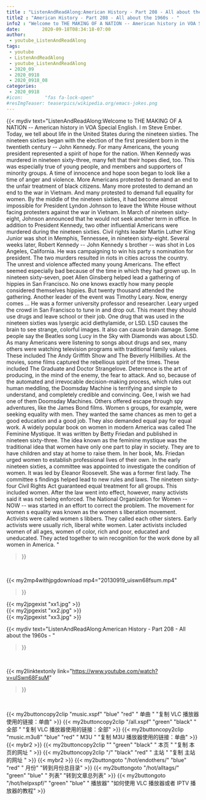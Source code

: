 ```yaml
---
title : "ListenAndReadAlong:American History - Part 208 - All about the 1960s - "
title2 : "American History - Part 208 - All about the 1960s - "
info2 : "Welcome to THE MAKING OF A NATION -- American history in VOA Special English. I m Steve Ember.  Today, we tell about life in the United States during the nineteen sixties.   The nineteen sixties began with the election of the first president born in the twentieth century -- John Kennedy. For many Americans, the young president represented a spirit of hope for the nation. When Kennedy was murdered in nineteen sixty-three, many felt that their hopes died, too. This was especially true of young people, and members and supporters of minority groups.  A time of innocence and hope soon began to look like a time of anger and violence. More Americans protested to demand an end to the unfair treatment of black citizens. Many more protested to demand an end to the war in Vietnam. And many protested to demand full equality for women.  By the middle of the nineteen sixties, it had become almost impossible for President Lyndon Johnson to leave the White House without facing protesters against the war in Vietnam.  In March of nineteen sixty-eight, Johnson announced that he would not seek another term in office.  In addition to President Kennedy, two other influential Americans were murdered during the nineteen sixties. Civil rights leader Martin Luther King Junior was shot in Memphis, Tennessee, in nineteen sixty-eight. Several weeks later, Robert Kennedy -- John Kennedy s brother -- was shot in Los Angeles, California. He was campaigning to win his party s nomination for president.  The two murders resulted in riots in cities across the country. The unrest and violence affected many young Americans. The effect seemed especially bad because of the time in which they had grown up.   In nineteen sixty-seven, poet Allen Ginsberg helped lead a gathering of hippies in San Francisco. No one knows exactly how many people considered themselves hippies. But twenty thousand attended the gathering.  Another leader of the event was Timothy Leary.    Now, energy comes ...   He was a former university professor and researcher. Leary urged the crowd in San Francisco to  tune in and drop out.  This meant they should use drugs and leave school or their job. One drug that was used in the nineteen sixties was lysergic acid diethylamide, or LSD. LSD causes the brain to see strange, colorful images. It also can cause brain damage.  Some people say the Beatles  song  Lucy in the Sky with Diamonds  was about LSD.  As many Americans were listening to songs about drugs and sex, many others were watching television programs with traditional family values. These included  The Andy Griffith Show  and  The Beverly Hillbillies.  At the movies, some films captured the rebellious spirit of the times.  These included  The Graduate  and  Doctor Strangelove.     Deterrence is the art of producing, in the mind of the enemy, the fear to attack.  And so, because of the automated and irrevocable decision-making process, which rules out human meddling, the Doomsday Machine is terrifying and simple to understand, and completely credible and convincing.     Gee, I wish we had one of them Doomsday Machines.   Others offered escape through spy adventures, like the James Bond films. Women s groups, for example, were seeking equality with men. They wanted the same chances as men to get a good education and a good job. They also demanded equal pay for equal work.    A widely popular book on women in modern America was called  The Feminine Mystique.  It was written by Betty Friedan and published in nineteen sixty-three. The idea known as the feminine mystique was the traditional idea that women have only one part to play in society. They are to have children and stay at home to raise them. In her book, Ms. Friedan urged women to establish professional lives of their own.  In the early nineteen sixties, a committee was appointed to investigate the condition of women. It was led by Eleanor Roosevelt. She was a former first lady. The committee s findings helped lead to new rules and laws. The nineteen sixty-four Civil Rights Act guaranteed equal treatment for all groups. This included women. After the law went into effect, however, many activists said it was not being enforced. The National Organization for Women -- NOW -- was started in an effort to correct the problem.  The movement for women s equality was known as the women s liberation movement. Activists were called  women s libbers.  They called each other  sisters.  Early activists were usually rich, liberal white women. Later activists included women of all ages, women of color, rich and poor, educated and uneducated. They acted together to win recognition for the work done by all women in America. "
date:        2020-09-18T08:34:18-07:00
author:
 - youtube_ListenAndReadAlong
tags:
 - youtube
 - ListenAndReadAlong
 - youtube_ListenAndReadAlong
 - 2020_09
 - 2020_0918
 - 2020_0918_08
categories:
 - 2020_0918
#icon:        "fas fa-lock-open"
#resImgTeaser: teaserpics/wikipedia.org/emacs-jokes.png
---
```


{{< mydiv text="ListenAndReadAlong:Welcome to THE MAKING OF A NATION -- American history in VOA Special English. I m Steve Ember.  Today, we tell about life in the United States during the nineteen sixties.   The nineteen sixties began with the election of the first president born in the twentieth century -- John Kennedy. For many Americans, the young president represented a spirit of hope for the nation. When Kennedy was murdered in nineteen sixty-three, many felt that their hopes died, too. This was especially true of young people, and members and supporters of minority groups.  A time of innocence and hope soon began to look like a time of anger and violence. More Americans protested to demand an end to the unfair treatment of black citizens. Many more protested to demand an end to the war in Vietnam. And many protested to demand full equality for women.  By the middle of the nineteen sixties, it had become almost impossible for President Lyndon Johnson to leave the White House without facing protesters against the war in Vietnam.  In March of nineteen sixty-eight, Johnson announced that he would not seek another term in office.  In addition to President Kennedy, two other influential Americans were murdered during the nineteen sixties. Civil rights leader Martin Luther King Junior was shot in Memphis, Tennessee, in nineteen sixty-eight. Several weeks later, Robert Kennedy -- John Kennedy s brother -- was shot in Los Angeles, California. He was campaigning to win his party s nomination for president.  The two murders resulted in riots in cities across the country. The unrest and violence affected many young Americans. The effect seemed especially bad because of the time in which they had grown up.   In nineteen sixty-seven, poet Allen Ginsberg helped lead a gathering of hippies in San Francisco. No one knows exactly how many people considered themselves hippies. But twenty thousand attended the gathering.  Another leader of the event was Timothy Leary.    Now, energy comes ...   He was a former university professor and researcher. Leary urged the crowd in San Francisco to  tune in and drop out.  This meant they should use drugs and leave school or their job. One drug that was used in the nineteen sixties was lysergic acid diethylamide, or LSD. LSD causes the brain to see strange, colorful images. It also can cause brain damage.  Some people say the Beatles  song  Lucy in the Sky with Diamonds  was about LSD.  As many Americans were listening to songs about drugs and sex, many others were watching television programs with traditional family values. These included  The Andy Griffith Show  and  The Beverly Hillbillies.  At the movies, some films captured the rebellious spirit of the times.  These included  The Graduate  and  Doctor Strangelove.     Deterrence is the art of producing, in the mind of the enemy, the fear to attack.  And so, because of the automated and irrevocable decision-making process, which rules out human meddling, the Doomsday Machine is terrifying and simple to understand, and completely credible and convincing.     Gee, I wish we had one of them Doomsday Machines.   Others offered escape through spy adventures, like the James Bond films. Women s groups, for example, were seeking equality with men. They wanted the same chances as men to get a good education and a good job. They also demanded equal pay for equal work.    A widely popular book on women in modern America was called  The Feminine Mystique.  It was written by Betty Friedan and published in nineteen sixty-three. The idea known as the feminine mystique was the traditional idea that women have only one part to play in society. They are to have children and stay at home to raise them. In her book, Ms. Friedan urged women to establish professional lives of their own.  In the early nineteen sixties, a committee was appointed to investigate the condition of women. It was led by Eleanor Roosevelt. She was a former first lady. The committee s findings helped lead to new rules and laws. The nineteen sixty-four Civil Rights Act guaranteed equal treatment for all groups. This included women. After the law went into effect, however, many activists said it was not being enforced. The National Organization for Women -- NOW -- was started in an effort to correct the problem.  The movement for women s equality was known as the women s liberation movement. Activists were called  women s libbers.  They called each other  sisters.  Early activists were usually rich, liberal white women. Later activists included women of all ages, women of color, rich and poor, educated and uneducated. They acted together to win recognition for the work done by all women in America. "
>}}
<br>


{{< my2mp4withjpgdownload mp4="20130919_uiswn68fsum.mp4"
>}}

{{< my2jpgexist "xx1.jpg" >}}<br>
{{< my2jpgexist "xx2.jpg" >}}<br>
{{< my2jpgexist "xx3.jpg" >}}<br>



{{< mydiv text="ListenAndReadAlong:American History - Part 208 - All about the 1960s - "
>}}
<br>

{{< my2linktextonly link="https://www.youtube.com/watch?v=uISwn68FsuM"
>}}


<br>

{{< my2buttoncopy2clip "music.xspf"        "blue"   "red"    " 单曲 "  "复制 VLC 播放器使用的链接：单曲" >}} {{< my2buttoncopy2clip "/all.xspf"         "green"  "black"  " 全部 "  "复制 VLC 播放器使用的链接：全部" >}} {{< my2buttoncopy2clip "music.m3u8"        "blue"   "red"    " M3U  "    "复制 M3U 播放器使用的链接：单曲" >}} {{< mybr2 >}} {{< my2buttoncopy2clip ""                  "green"  "black"  " 本页 "    "复制 本页的网址 " >}} {{< my2buttoncopy2clip "/"                 "black"  "red"    " 主站 "    "复制 主站的网址 " >}} {{< mybr2 >}} {{< my2buttongoto      "/hot/endothers/"   "blue"   "red"    " 月份"   "转到月份总目录" >}} {{< my2buttongoto      "/hot/alltags/"     "green"  "blue"   " 列表"   "转到文章总列表" >}} {{< my2buttongoto      "/hot/helpxspf/"    "green"  "blue"   " 播放器" "如何使用 VLC 播放器或者 IPTV 播放器的教程" >}} 
